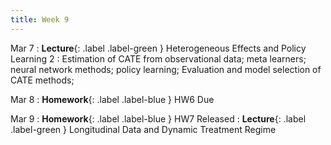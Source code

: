 ```yaml
---
title: Week 9
---
```


Mar 7
: **Lecture**{: .label .label-green } Heterogeneous Effects and Policy Learning 2
: Estimation of CATE from observational data; meta learners; neural network methods; policy learning; Evaluation and model selection of CATE methods; 

Mar 8
: **Homework**{: .label .label-blue } HW6 Due

Mar 9
: **Homework**{: .label .label-blue } HW7 Released
: **Lecture**{: .label .label-green } Longitudinal Data and Dynamic Treatment Regime
